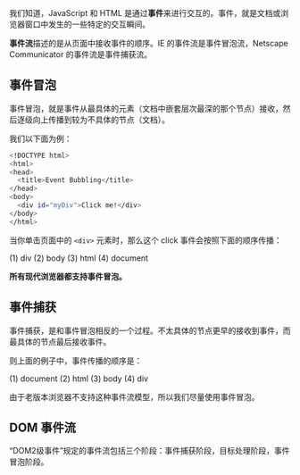 我们知道，JavaScript 和 HTML 是通过**事件**来进行交互的。事件，就是文档或浏览器窗口中发生的一些特定的交互瞬间。

**事件流**描述的是从页面中接收事件的顺序。IE 的事件流是事件冒泡流，Netscape Communicator 的事件流是事件捕获流。

## 事件冒泡

事件冒泡，就是事件从最具体的元素（文档中嵌套层次最深的那个节点）接收，然后逐级向上传播到较为不具体的节点（文档）。

我们以下面为例：
```bash
<!DOCTYPE html>
<html>
<head>
  <title>Event Bubbling</title>
</head>
<body>
  <div id="myDiv">Click me!</div>
</body>
</html>
```

当你单击页面中的 `<div>` 元素时，那么这个 click 事件会按照下面的顺序传播：

(1) div
(2) body
(3) html
(4) document

**所有现代浏览器都支持事件冒泡。**

## 事件捕获

事件捕获，是和事件冒泡相反的一个过程。不太具体的节点更早的接收到事件，而最具体的节点最后接收事件。

则上面的例子中，事件传播的顺序是：

(1) document
(2) html
(3) body
(4) div

由于老版本浏览器不支持这种事件流模型，所以我们尽量使用事件冒泡。

## DOM 事件流

“DOM2级事件”规定的事件流包括三个阶段：事件捕获阶段，目标处理阶段，事件冒泡阶段。